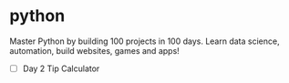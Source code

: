 # python
Master Python by building 100 projects in 100 days. Learn data science, automation, build websites, games and apps!

- [ ] Day 2 Tip Calculator
